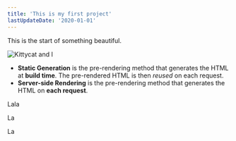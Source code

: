 ```yaml
---
title: 'This is my first project'
lastUpdateDate: '2020-01-01'
---
```


This is the start of something beautiful.

![Kittycat and I](/images/me-and-kittycat.jpg)


- **Static Generation** is the pre-rendering method that generates the HTML at **build time**. The pre-rendered HTML is then _reused_ on each request.
- **Server-side Rendering** is the pre-rendering method that generates the HTML on **each request**.

Lala

La

La